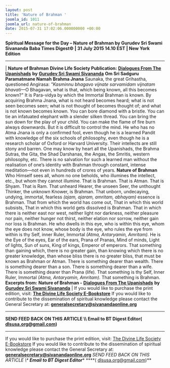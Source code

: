```yaml
---
layout: post
title: 'Nature of Brahman '
joomla_id: 1011
joomla_url: nature-of-brahman
date: 2015-07-31 17:02:06.000000000 +00:00
---
```

**Spiritual Message for the Day – Nature of Brahman by Gurudev Sri Swami Sivananda**
 **Baba Times Digest© | 31 July 2015 14.10 EST | New York Edition**
* * *
| 
**Nature of Brahman**
**Divine Life Society Publication:** [**Dialogues From The Upanishads**](http://www.dlshq.org/books/es78.htm#intro) **by** [**Gurudev Sri Swami Sivananda**](http://www.dlshq.org/saints/siva.htm)
**Om Sri Sadguru Paramatmane Namah**
**Brahma Jnana**
Saunaka, the great Grihastha, questioned Angirasa: _"Kasminnu bhagavo vijnate sarvamidam vijnatam bhavati_—O Bhagavan, what is that, which being known, all this becomes known?" It is Para-vidya by which the Immortal Brahman is known.
By acquiring Brahma Jnana, what is not heard becomes heard; what is not seen becomes seen; what is not thought of becomes thought of; and what is not known becomes known.
You can bore diamond with a bristle. You can tie an infatuated elephant with a slender silken thread. You can bring the sun down for the play of your child. You can make the flame of fire burn always downwards. But it is difficult to control the mind.
He who has no Atma Jnana is only a confirmed fool, even though he is a learned Pandit with knowledge of the six schools of philosophy, even though he is a research scholar of Oxford or Harvard University. Their intellects are still stony and barren.
One may know by heart all the Upanishads, the Brahma Sutras, the Gita, the Shad Darshanas, the Angas, the Smritis, western philosophy, etc. There is no salvation for such a learned man without the realisation of one’s identity with Brahman through constant, intense meditation—not even in hundreds of crores of years.
**Nature of Brahman**
Who Himself sees all, whom no one beholds, who illumines the intellect, etc., but whom they cannot illumine. That is Brahman. That is Atman. That is Shyam. That is Ram.
That unheard Hearer, the unseen Seer, the unthought Thinker, the unknown Knower, is Brahman.
That unborn, undecaying, undying, immortal, fearless _(ajam, ajaram, amritam, abhayam)_ essence is Brahman.
That from which the world has come out, That in which this world subsists, That in which this world gets dissolved is Brahman.
That in which there is neither east nor west, neither light nor darkness, neither pleasure nor pain, neither hunger not thirst, neither elation nor sorrow, neither gain nor loss is Brahman.
He who dwells in this eye, who is within this eye, whom the eye does not know, whose body is the eye, who rules the eye from within is thy Self, inner Ruler, Immortal _(Atma, Antaryamin, Amritam)._
He is the Eye of the eyes, Ear of the ears, Prana of Pranas, Mind of minds, Light of lights, Sun of suns, King of kings, Emperor of emperors.
That something than gaining which, there is no greater gain, than knowing which there is no greater knowledge, than whose bliss there is no greater bliss, that must be known as Brahman or Atman.
There is something dearer than wealth. There is something dearer than a son. There is something dearer than a wife. There is something dearer than Prana (life). That something is thy Self, Inner Ruler, Immortal _(Atma, Antaryamin, Amritam)._ That something is Brahman.
**Excerpts from:**  **Nature of Brahman -** [**Dialogues From The Upanishads**](http://www.dlshq.org/books/es78.htm#intro) **by** [**Gurudev Sri Swami Sivananda**](http://www.dlshq.org/saints/siva.htm)
 |
If you would like to purchase the print edition, visit: **[The Divine Life Society E-Bookstore](http://www.dlshq.org/download/download.htm)**
If you would like to contribute to the dissemination of spiritual knowledge please contact the General Secretary at: [](mailto:%20%3Cscript%20type=%27text/javascript%27%3E%20%3C%21--%20var%20prefix%20=%20%27ma%27%20+%20%27il%27%20+%20%27to%27;%20var%20path%20=%20%27hr%27%20+%20%27ef%27%20+%20%27=%27;%20var%20addy57016%20=%20%27generalsecretary%27%20+%20%27@%27;%20addy57016%20=%20addy57016%20+%20%27sivanandaonline%27%20+%20%27.%27%20+%20%27org%27;%20document.write%28%27%3Ca%20%27%20+%20path%20+%20%27%5C%27%27%20+%20prefix%20+%20%27:%27%20+%20addy57016%20+%20%27%5C%27%3E%27%29;%20document.write%28addy57016%29;%20document.write%28%27%3C%5C/a%3E%27%29;%20//--%3E%5Cn%20%3C/script%3E%3Cscript%20type=%27text/javascript%27%3E%20%3C%21--%20document.write%28%27%3Cspan%20style=%5C%27display:%20none;%5C%27%3E%27%29;%20//--%3E%20%3C/script%3EThis%20email%20address%20is%20being%20protected%20from%20spambots.%20You%20need%20JavaScript%20enabled%20to%20view%20it.%20%3Cscript%20type=%27text/javascript%27%3E%20%3C%21--%20document.write%28%27%3C/%27%29;%20document.write%28%27span%3E%27%29;%20//--%3E%20%3C/script%3E?subject=Contribution%20to%20Dissemination%20of%20Spiritual%20Knowledge) **generalsecretary@sivanandaonline.org**
****
**SEND FEED BACK ON THIS ARTICLE \\\ Email to BT Digest Editor[](mailto:%20%3Cscript%20type=%27text/javascript%27%3E%20%3C%21--%20var%20prefix%20=%20%27ma%27%20+%20%27il%27%20+%20%27to%27;%20var%20path%20=%20%27hr%27%20+%20%27ef%27%20+%20%27=%27;%20var%20addy72654%20=%20%27dlsusa.org%27%20+%20%27@%27;%20addy72654%20=%20addy72654%20+%20%27gmail%27%20+%20%27.%27%20+%20%27com%27;%20document.write%28%27%3Ca%20%27%20+%20path%20+%20%27%5C%27%27%20+%20prefix%20+%20%27:%27%20+%20addy72654%20+%20%27%5C%27%3E%27%29;%20document.write%28addy72654%29;%20document.write%28%27%3C%5C/a%3E%27%29;%20//--%3E%5Cn%20%3C/script%3E%3Cscript%20type=%27text/javascript%27%3E%20%3C%21--%20document.write%28%27%3Cspan%20style=%5C%27display:%20none;%5C%27%3E%27%29;%20//--%3E%20%3C/script%3EThis%20email%20address%20is%20being%20protected%20from%20spambots.%20You%20need%20JavaScript%20enabled%20to%20view%20it.%20%3Cscript%20type=%27text/javascript%27%3E%20%3C%21--%20document.write%28%27%3C/%27%29;%20document.write%28%27span%3E%27%29;%20//--%3E%20%3C/script%3E?subject=DLS%20Posts)( [dlsusa.org@gmail.com](mailto:dlsusa.org@gmail.com))**
* * *
  
If you would like to purchase the print edition, visit: [The Divine Life Society E-Bookstore](http://www.dlshq.org/download/download.htm)
If you would like to contribute to the dissemination of spiritual knowledge please contact the General Secretary at: **[generalsecretary@sivanandaonline.org](mailto:generalsecretary@sivanandaonline.org)**
**SEND FEED BACK ON THIS ARTICLE \\\**  **Email to BT Digest Editor**** [](mailto:%20%3Cscript%20type=%27text/javascript%27%3E%20%3C%21--%20var%20prefix%20=%20%27ma%27%20+%20%27il%27%20+%20%27to%27;%20var%20path%20=%20%27hr%27%20+%20%27ef%27%20+%20%27=%27;%20var%20addy72654%20=%20%27dlsusa.org%27%20+%20%27@%27;%20addy72654%20=%20addy72654%20+%20%27gmail%27%20+%20%27.%27%20+%20%27com%27;%20document.write%28%27%3Ca%20%27%20+%20path%20+%20%27%5C%27%27%20+%20prefix%20+%20%27:%27%20+%20addy72654%20+%20%27%5C%27%3E%27%29;%20document.write%28addy72654%29;%20document.write%28%27%3C%5C/a%3E%27%29;%20//--%3E%5Cn%20%3C/script%3E%3Cscript%20type=%27text/javascript%27%3E%20%3C%21--%20document.write%28%27%3Cspan%20style=%5C%27display:%20none;%5C%27%3E%27%29;%20//--%3E%20%3C/script%3EThis%20email%20address%20is%20being%20protected%20from%20spambots.%20You%20need%20JavaScript%20enabled%20to%20view%20it.%20%3Cscript%20type=%27text/javascript%27%3E%20%3C%21--%20document.write%28%27%3C/%27%29;%20document.write%28%27span%3E%27%29;%20//--%3E%20%3C/script%3E?subject=DLS%20Posts)****( [dlsusa.org@gmail.com](mailto:dlsusa.org@gmail.com))**  
